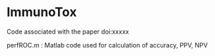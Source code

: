 # ImmunoTox
Code associated with the paper doi:xxxxx

perfROC.m : Matlab code used for calculation of accuracy, PPV, NPV
